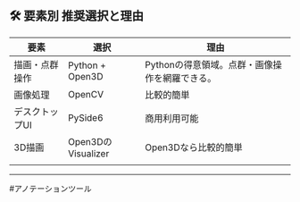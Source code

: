 ## 🛠 要素別 推奨選択と理由

| 要素       | 選択                | 理由                         |
| -------- | ----------------- | -------------------------- |
| 描画・点群操作  | Python + Open3D   | Pythonの得意領域。点群・画像操作を網羅できる。 |
| 画像処理     | OpenCV            | 比較的簡単                      |
| デスクトップUI | PySide6           | 商用利用可能                     |
| 3D描画     | Open3DのVisualizer | Open3Dなら比較的簡単              |
|          |                   |                            |

---
#アノテーションツール 